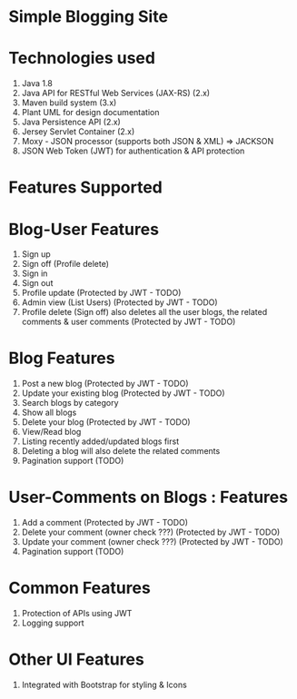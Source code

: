 # Simple Blogging Site
# Technologies used
1. Java 1.8
2. Java API for RESTful Web Services (JAX-RS) (2.x)
3. Maven build system (3.x)
4. Plant UML for design documentation
5. Java Persistence API (2.x)
6. Jersey Servlet Container (2.x)
7. Moxy - JSON processor (supports both JSON & XML)  => JACKSON
8. JSON Web Token (JWT) for authentication & API protection


# Features Supported
# Blog-User Features 
1. Sign up
2. Sign off (Profile delete)
3. Sign in
4. Sign out
5. Profile update (Protected by JWT - TODO)
6. Admin view (List Users) (Protected by JWT - TODO)
7. Profile delete (Sign off) also deletes all the user blogs, the related comments & user comments (Protected by JWT - TODO)

# Blog Features
1. Post a new blog (Protected by JWT - TODO)
2. Update your existing blog (Protected by JWT - TODO)
3. Search blogs by category 
4. Show all blogs 
5. Delete your blog (Protected by JWT - TODO)
6. View/Read blog
7. Listing recently added/updated blogs first
8. Deleting a blog will also delete the related comments
9. Pagination support (TODO)


# User-Comments on Blogs : Features
1. Add a comment (Protected by JWT - TODO)
2. Delete your comment (owner check ???) (Protected by JWT - TODO)
3. Update your comment (owner check ???) (Protected by JWT - TODO)
4. Pagination support (TODO)

# Common Features
1. Protection of APIs using JWT
2. Logging support

# Other UI Features
1. Integrated with Bootstrap for styling & Icons

